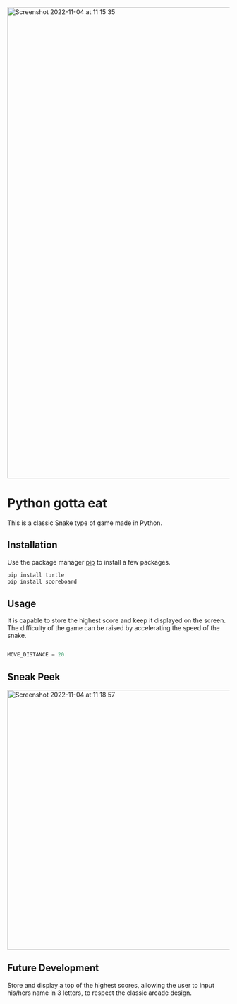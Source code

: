 <img width="1067" alt="Screenshot 2022-11-04 at 11 15 35" src="https://user-images.githubusercontent.com/90323785/199937647-a805344a-1e15-4b0b-b6ce-a7b6229063d1.png">



# Python gotta eat

This is a classic Snake type of game made in Python.



## Installation

Use the package manager [pip](https://pip.pypa.io/en/stable/) to install a few packages.

```bash
pip install turtle
pip install scoreboard
```


## Usage

It is capable to store the highest score and keep it displayed on the screen. 
The difficulty of the game can be raised by accelerating the speed of the snake.


```python

MOVE_DISTANCE = 20

```


## Sneak Peek

<img width="588" alt="Screenshot 2022-11-04 at 11 18 57" src="https://user-images.githubusercontent.com/90323785/199937328-9fc3608e-bf5c-493d-ac8f-c0cc40fdf17b.png">



## Future Development

Store and display a top of the highest scores, allowing the user to input his/hers name in 3 letters, to respect the classic arcade design.
